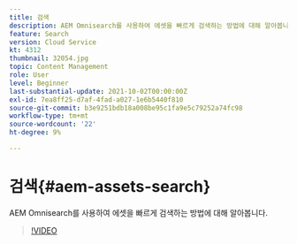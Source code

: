 ```yaml
---
title: 검색
description: AEM Omnisearch를 사용하여 에셋을 빠르게 검색하는 방법에 대해 알아봅니다.
feature: Search
version: Cloud Service
kt: 4312
thumbnail: 32054.jpg
topic: Content Management
role: User
level: Beginner
last-substantial-update: 2021-10-02T00:00:00Z
exl-id: 7ea8ff25-d7af-4fad-a027-1e6b5440f810
source-git-commit: b3e9251bdb18a008be95c1fa9e5c79252a74fc98
workflow-type: tm+mt
source-wordcount: '22'
ht-degree: 9%

---
```


# 검색{#aem-assets-search}

AEM Omnisearch를 사용하여 에셋을 빠르게 검색하는 방법에 대해 알아봅니다.

>[!VIDEO](https://video.tv.adobe.com/v/32054?quality=12&learn=on)
